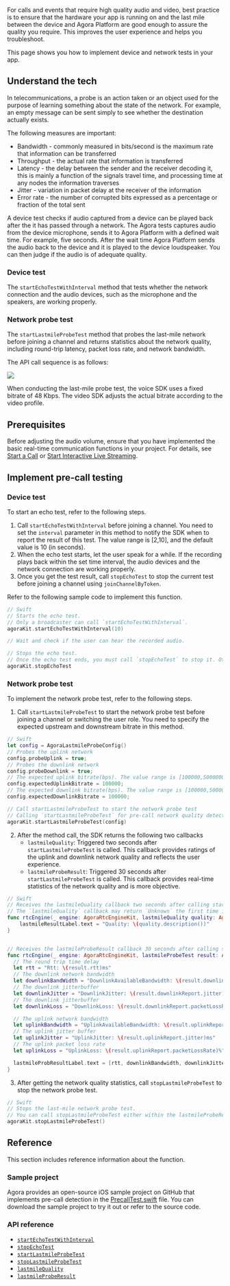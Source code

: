 For calls and events that require high quality audio and video, best practice is to ensure that the hardware your app is running on and the last mile between the device and Agora Platform are good enough to assure the quality you require. This improves the user experience and helps you troubleshoot.

This page shows you how to implement device and network tests in your app.

## Understand the tech

In telecommunications, a probe is an action taken or an object used for the purpose of learning something about the state of the network. For example, an empty message can be sent simply to see whether the destination actually exists.

The following measures are important:

- Bandwidth - commonly measured in bits/second is the maximum rate that information can be transferred
- Throughput - the actual rate that information is transferred
- Latency - the delay between the sender and the receiver decoding it, this is mainly a function of the signals travel time, and processing time at any nodes the information traverses
- Jitter - variation in packet delay at the receiver of the information
- Error rate - the number of corrupted bits expressed as a percentage or fraction of the total sent

A device test checks if audio captured from a device can be played back after the it has passed through a network. The Agora tests captures audio from the device microphone, sends it to Agora Platform with a defined wait time. For example, five seconds. After the wait time Agora Platform sends the audio back to the device and it is played to the device loudspeaker. You can then judge if the audio is of adequate quality.

### Device test

The `startEchoTestWithInterval` method that tests whether the network connection and the audio devices, such as the microphone and the speakers, are working properly.

### Network probe test

The `startLastmileProbeTest` method that probes the last-mile network before joining a channel and returns statistics about the network quality, including round-trip latency, packet loss rate, and network bandwidth.

The API call sequence is as follows:

![](https://web-cdn.agora.io/docs-files/1603946038258)

When conducting the last-mile probe test, the voice SDK uses a fixed bitrate of 48 Kbps. The video SDK adjusts the actual bitrate according to the video profile.

## Prerequisites

Before adjusting the audio volume, ensure that you have implemented the basic real-time communication functions in your project. For details, see [Start a Call](start_call_ios) or [Start Interactive Live Streaming](start_live_ios).

## Implement pre-call testing

### Device test

To start an echo test, refer to the following steps.

1. Call `startEchoTestWithInterval` before joining a channel. You need to set the `interval` parameter in this method to notify the SDK when to report the result of this test. The value range is [2,10], and the default value is 10 (in seconds).
2. When the echo test starts, let the user speak for a while. If the recording plays back within the set time interval, the audio devices and the network connection are working properly.
3. Once you get the test result, call `stopEchoTest` to stop the current test before joining a channel using `joinChannelByToken`.

Refer to the following sample code to implement this function.

```swift
// Swift
// Starts the echo test.
// Only a broadcaster can call `startEchoTestWithInterval`.
agoraKit.startEchoTestWithInterval(10)

// Wait and check if the user can hear the recorded audio.

// Stops the echo test.
// Once the echo test ends, you must call `stopEchoTest` to stop it. Otherwise, you cannot conduct another echo test or join a channel using `joinChannelByToken`.
agoraKit.stopEchoTest
```

### Network probe test

To implement the network probe test, refer to the following steps.

1. Call `startLastmileProbeTest` to start the network probe test before joining a channel or switching the user role. You need to specify the expected upstream and downstream bitrate in this method.

  ```swift
  // Swift
  let config = AgoraLastmileProbeConfig()
  // Probes the uplink network
  config.probeUplink = true;
  // Probes the downlink network
  config.probeDownlink = true;
  // The expected uplink bitrate(bps). The value range is [100000,5000000]
  config.expectedUplinkBitrate = 100000;
  // The expected downlink bitrate(bps). The value range is [100000,5000000]
  config.expectedDownlinkBitrate = 100000;

  // Call startLastmileProbeTest to start the network probe test
  // Calling `startLastmileProbeTest` for pre-call network quality detection consumes network traffic. Therefore, after calling this method, Agora recommends not calling any other method until you receive the `lastmileProbeTest` callback.
  agoraKit.startLastmileProbeTest(config)
  ```

2. After the method call, the SDK returns the following two callbacks
	- `lastmileQuality`: Triggered two seconds after `startLastmileProbeTest` is called. This callback provides ratings of the uplink and downlink network quality and reflects the user experience.
	- `lastmileProbeResult`: Triggered 30 seconds after `startLastmileProbeTest` is called. This callback provides real-time statistics of the network quality and is more objective.

  ```swift
  // Swift
  // Receives the lastmileQuality callback two seconds after calling startLastmileProbeTest. This callback is triggered once every 2 seconds.
  // The `lastmileQuality` callback may return `Unknown` the first time it is triggered. Subsequent callbacks will return the test results.
  func rtcEngine(_ engine: AgoraRtcEngineKit, lastmileQuality quality: AgoraNetworkQuality) {
      lastmileResultLabel.text = "Quality: \(quality.description())"
  }


  // Receives the lastmileProbeResult callback 30 seconds after calling startLastmileProbeTest. This callback provides more detailed network quality statistics.
  func rtcEngine(_ engine: AgoraRtcEngineKit, lastmileProbeTest result: AgoraLastmileProbeResult) {
    // The round trip time delay
    let rtt = "Rtt: \(result.rtt)ms"
    // The downlink network bandwidth
    let downlinkBandWidth = "DownlinkAvailableBandwidth: \(result.downlinkReport.availableBandwidth)Kbps"
    // The downlink jitterbuffer
    let downlinkJitter = "DownlinkJitter: \(result.downlinkReport.jitter)ms"
    // The downlink jitterbuffer
    let downlinkLoss = "DownlinkLoss: \(result.downlinkReport.packetLossRate)%"

    // The uplink network bandwidth
    let uplinkBandwidth = "UplinkAvailableBandwidth: \(result.uplinkReport.availableBandwidth)Kbps"
    // The uplink jitter buffer
    let uplinkJitter = "UplinkJitter: \(result.uplinkReport.jitter)ms"
    // The uplink packet loss rate
    let uplinkLoss = "UplinkLoss: \(result.uplinkReport.packetLossRate)%"

    lastmileProbResultLabel.text = [rtt, downlinkBandwidth, downlinkJitter, downlinkLoss, uplinkBandwidth, uplinkJitter, uplinkLoss].joined(separator: "\n")
  }
  ```

3. After getting the network quality statistics, call `stopLastmileProbeTest` to stop the network probe test.

  ```swift
  // Swift
  // Stops the last-mile network probe test.
  // You can call stopLastmileProbeTest either within the lastmileProbeResult callback, or at other time before joining a channel.
  agoraKit.stopLastmileProbeTest()
  ```

## Reference

This section includes reference information about the function.

### Sample project

Agora provides an open-source iOS sample project on GitHub that implements pre-call detection in the [PrecallTest.swift](https://github.com/AgoraIO/API-Examples/blob/dev/3.6.200/iOS/APIExample/Examples/Advanced/PrecallTest/PrecallTest.swift) file. You can download the sample project to try it out or refer to the source code.

### API reference

- [`startEchoTestWithInterval`](./API%20Reference/oc/Classes/AgoraRtcEngineKit.html#//api/name/startEchoTestWithInterval:successBlock:)
- [`stopEchoTest`](./API%20Reference/oc/Classes/AgoraRtcEngineKit.html#//api/name/stopEchoTest)
- [`startLastmileProbeTest`](./API%20Reference/oc/Classes/AgoraRtcEngineKit.html#//api/name/startLastmileProbeTest:)
- [`stopLastmileProbeTest`](./API%20Reference/oc/Classes/AgoraRtcEngineKit.html#//api/name/stopLastmileProbeTest)
- [`lastmileQuality`](./API%20Reference/oc/Protocols/AgoraRtcEngineDelegate.html#//api/name/rtcEngine:lastmileQuality:)
- [`lastmileProbeResult`](./API%20Reference/oc/Protocols/AgoraRtcEngineDelegate.html#//api/name/rtcEngine:lastmileProbeTestResult:)